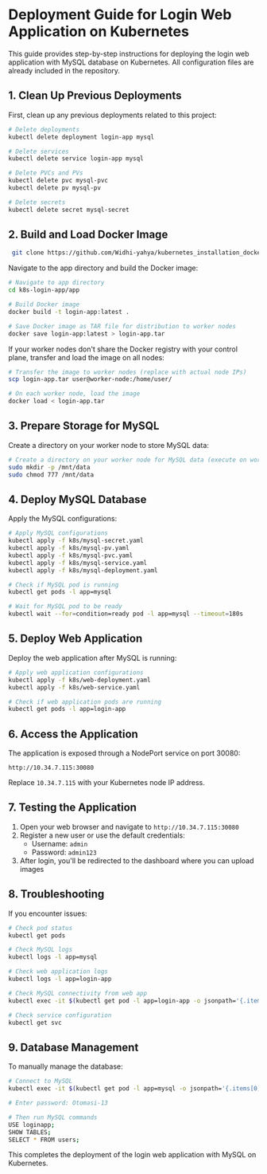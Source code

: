 # Deployment Guide for Login Web Application on Kubernetes

This guide provides step-by-step instructions for deploying the login web application with MySQL database on Kubernetes. All configuration files are already included in the repository.

## 1. Clean Up Previous Deployments

First, clean up any previous deployments related to this project:

```bash
# Delete deployments
kubectl delete deployment login-app mysql

# Delete services
kubectl delete service login-app mysql

# Delete PVCs and PVs
kubectl delete pvc mysql-pvc
kubectl delete pv mysql-pv

# Delete secrets
kubectl delete secret mysql-secret
```
## 2. Build and Load Docker Image

```bash
 git clone https://github.com/Widhi-yahya/kubernetes_installation_docker.git
```
Navigate to the app directory and build the Docker image:

```bash
# Navigate to app directory
cd k8s-login-app/app

# Build Docker image
docker build -t login-app:latest .

# Save Docker image as TAR file for distribution to worker nodes
docker save login-app:latest > login-app.tar
```

If your worker nodes don't share the Docker registry with your control plane, transfer and load the image on all nodes:

```bash
# Transfer the image to worker nodes (replace with actual node IPs)
scp login-app.tar user@worker-node:/home/user/

# On each worker node, load the image
docker load < login-app.tar
```

## 3. Prepare Storage for MySQL

Create a directory on your worker node to store MySQL data:

```bash
# Create a directory on your worker node for MySQL data (execute on worker node)
sudo mkdir -p /mnt/data
sudo chmod 777 /mnt/data
```

## 4. Deploy MySQL Database

Apply the MySQL configurations:

```bash
# Apply MySQL configurations
kubectl apply -f k8s/mysql-secret.yaml
kubectl apply -f k8s/mysql-pv.yaml
kubectl apply -f k8s/mysql-pvc.yaml
kubectl apply -f k8s/mysql-service.yaml
kubectl apply -f k8s/mysql-deployment.yaml

# Check if MySQL pod is running
kubectl get pods -l app=mysql

# Wait for MySQL pod to be ready
kubectl wait --for=condition=ready pod -l app=mysql --timeout=180s
```

## 5. Deploy Web Application

Deploy the web application after MySQL is running:

```bash
# Apply web application configurations
kubectl apply -f k8s/web-deployment.yaml
kubectl apply -f k8s/web-service.yaml

# Check if web application pods are running
kubectl get pods -l app=login-app
```

## 6. Access the Application

The application is exposed through a NodePort service on port 30080:

```
http://10.34.7.115:30080
```

Replace `10.34.7.115` with your Kubernetes node IP address.

## 7. Testing the Application

1. Open your web browser and navigate to `http://10.34.7.115:30080`
2. Register a new user or use the default credentials:
   - Username: `admin`
   - Password: `admin123`
3. After login, you'll be redirected to the dashboard where you can upload images

## 8. Troubleshooting

If you encounter issues:

```bash
# Check pod status
kubectl get pods

# Check MySQL logs
kubectl logs -l app=mysql

# Check web application logs
kubectl logs -l app=login-app

# Check MySQL connectivity from web app
kubectl exec -it $(kubectl get pod -l app=login-app -o jsonpath='{.items[0].metadata.name}') -- sh -c 'nc -zv mysql 3306'

# Check service configuration
kubectl get svc
```

## 9. Database Management

To manually manage the database:

```bash
# Connect to MySQL
kubectl exec -it $(kubectl get pod -l app=mysql -o jsonpath='{.items[0].metadata.name}') -- mysql -u root -p

# Enter password: Otomasi-13

# Then run MySQL commands
USE loginapp;
SHOW TABLES;
SELECT * FROM users;
```

This completes the deployment of the login web application with MySQL on Kubernetes.
```